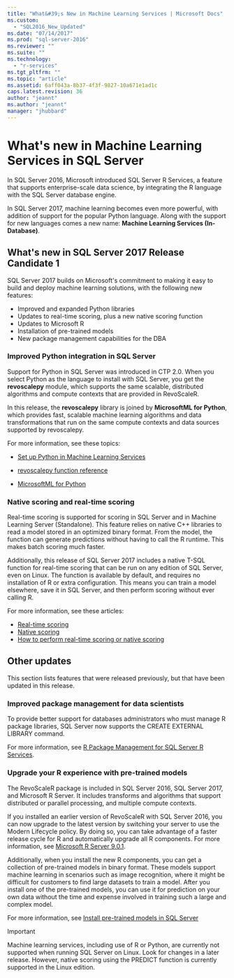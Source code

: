 ```yaml
---
title: "What&#39;s New in Machine Learning Services | Microsoft Docs"
ms.custom: 
  - "SQL2016_New_Updated"
ms.date: "07/14/2017"
ms.prod: "sql-server-2016"
ms.reviewer: ""
ms.suite: ""
ms.technology: 
  - "r-services"
ms.tgt_pltfrm: ""
ms.topic: "article"
ms.assetid: 6aff043a-8b37-4f3f-9827-10a671e1ad1c
caps.latest.revision: 36
author: "jeannt"
ms.author: "jeannt"
manager: "jhubbard"
---
```

# What's new in Machine Learning Services in SQL Server

In SQL Server 2016, Microsoft introduced SQL Server R Services, a feature that supports enterprise-scale data science, by integrating the R language with the SQL Server database engine.

In SQL Server 2017, machine learning becomes even more powerful, with addition of support for the popular Python language. Along with the support for new languages comes a new name: **Machine Learning Services (In-Database)**.

## What's new in SQL Server 2017 Release Candidate 1

SQL Server 2017 builds on Microsoft's commitment to making it easy to build and deploy machine learning solutions, with the following new features:

- Improved and expanded Python libraries
- Updates to real-time scoring, plus a new native scoring function
- Updates to Microsoft R
- Installation of pre-trained models
- New package management capabilities for the DBA

### Improved Python integration in SQL Server

Support for Python in SQL Server was introduced in CTP 2.0.  When you select Python as the language to install with SQL Server, you get the **revoscalepy** module, which supports the same scalable, distributed algorithms and compute contexts that are provided in RevoScaleR.

In this release, the **revoscalepy** library is joined by **MicrosoftML for Python**, which provides fast, scalable machine learning algorithms and data transformations that run on the same compute contexts and data sources supported by revoscalepy.

For more information, see these topics:

+ [Set up Python in Machine Learning Services](../advanced-analytics/python/setup-python-machine-learning-services.md)

+ [revoscalepy function reference](https://docs.microsoft.com/r-server/python-reference/revoscalepy/revoscalepy-package)

+ [MicrosoftML for Python](https://docs.microsoft.com/r-server/python-reference/microsoftml/microsoftml-package)

### Native scoring and real-time scoring

Real-time scoring is supported for scoring in SQL Server and in Machine Learning Server (Standalone). This feature relies on native C++ libraries to read a model stored in an optimized binary format. From the model, the function can generate predictions without having to call the R runtime. This makes batch scoring much faster.

Additionally, this release of SQL Server 2017 includes a native T-SQL function for real-time scoring that can be run on any edition of SQL Server, even on Linux. The function is available by default, and requires no installation of R or extra configuration. This means you can train a model elsewhere, save it in SQL Server, and then perform scoring without ever calling R.

For more information, see these articles:

+ [Real-time scoring](real-time-scoring.md)
+ [Native scoring](sql-native-scoring.md)
+ [How to perform real-time scoring or native scoring](r/how-to-real-time-scoring.md)

## Other updates

This section lists features that were released previously, but that have been updated in this release.

### Improved package management for data scientists

To provide better support for databases administrators who must manage R package libraries, SQL Server now supports the CREATE EXTERNAL LIBRARY command.

For more information, see [R Package Management for SQL Server R Services](../advanced-analytics/r/r-package-management-for-sql-server-r-services.md).

### Upgrade your R experience with pre-trained models

The RevoScaleR package is included in SQL Server 2016, SQL Server 2017, and Microsoft R Server. It includes transforms and algorithms that support distributed or parallel processing, and multiple compute contexts.

If you installed an earlier version of RevoScaleR with SQL Server 2016, you can now upgrade to the latest version by switching your server to use the Modern Lifecycle policy. By doing so, you can take advantage of a faster release cycle for R and automatically upgrade all R components. For more information, see [Microsoft R Server 9.0.1](https://docs.microsoft.com/r-server/whats-new-in-r-server).

Additionally, when you install the new R components, you can get a collection of pre-trained models in binary format. These models support machine learning in scenarios such as image recognition, where it might be difficult for customers to find large datasets to train a model. After you install one of the pre-trained models, you can use it for prediction on your own data without the time and expense involved in training such a large and complex model.

For more information, see [Install pre-trained models in SQL Server](r/install-pretrained-models-sql-server.md)

> [!IMPORTANT]
> 
> Machine learning services, including use of R or Python, are currently not supported when running SQL Server on Linux. Look for changes in a later release. However, native scoring using the PREDICT function is currently supported in the Linux edition.
